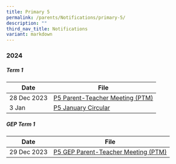 ```yaml
---
title: Primary 5
permalink: /parents/Notifications/primary-5/
description: ""
third_nav_title: Notifications
variant: markdown
---
```

### **2024**

##### Term 1

| Date| File | 
| -------- | -------- |
|28 Dec 2023|[P5 Parent-Teacher Meeting (PTM)](/files/Notification%202024/P5/RGPS_N24_P5_001.pdf)|
|3 Jan|[P5 January Circular](/files/Notification%202024/P5/RGPS_N24_P5_002_P5_January_Circulars.pdf)|

##### GEP Term 1

| Date| File | 
| -------- | -------- |
|29 Dec 2023|[P5 GEP Parent-Teacher Meeting (PTM)](/files/Notification%202024/P5%20GEP/RGPS_P5_GEP_N24_002.pdf)